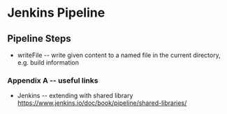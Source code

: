 # Jenkins Pipeline

## Pipeline Steps

- writeFile -- write given content to a named file in the current directory, e.g. build information


### Appendix A -- useful links
- Jenkins -- extending with shared library
https://www.jenkins.io/doc/book/pipeline/shared-libraries/